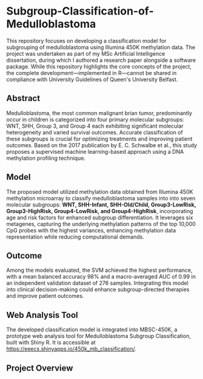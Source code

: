 # Subgroup-Classification-of-Medulloblastoma
This repository focuses on developing a classification model for subgrouping of medulloblastoma using Illumina 450K methylation data. The project was undertaken as part of my MSc Artificial Intelligence dissertation, during which I authored a research paper alongside a software package. While this repository highlights the core concepts of the project, the complete development—implemented in R—cannot be shared in compliance with University Guidelines of Queen's University Belfast.

## Abstract
Medulloblastoma, the most common malignant brian tumor, predominantly occur in children is categorized into four primary molecular subgroups: WNT, SHH, Group 3, and Group 4 each exhibiting significant molecular heterogeneity and varied survival outcomes. Accurate classification of these subgroups is crucial for optimizing treatments and improving patient outcomes. Based on the 2017 publication by E. C. Schwalbe et al., this study proposes a supervised machine learning-based approach using a DNA methylation profiling technique.

## Model 
The proposed model utilized methylation data obtained from Illumina 450K methylation microarray to classify medulloblastoma samples into into seven molecular subgroups: **WNT, SHH-Infant, SHH-Old/Child, Group3-LowRisk, Group3-HighRisk, Group4-LowRisk, and Group4-HighRisk**, incorporating age and risk factors for enhanced subgroup differentiation. It leverages six metagenes, capturing the underlying methylation patterns of the top 10,000 CpG probes with the highest variances, enhancing methylation data representation while reducing computational demands.

## Outcome 
Among the models evaluated, the SVM achieved the highest performance, with a mean balanced accuracy 98% and a macro-averaged AUC of 0.99 in an independent validation dataset of 276 samples. Integrating this model into clinical decision-making could enhance subgroup-directed therapies and improve patient outcomes.

## Web Analysis Tool
The developed classification model is integrated into MBSC-450K, a prototype web analysis tool for Medulloblastoma Subgroup Classification, built with Shiny R. It is accessible at https://eeecs.shinyapps.io/450k_mb_classification/.

## Project Overview
